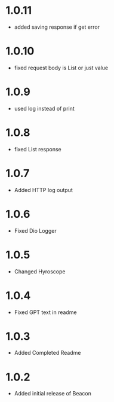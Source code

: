 # 1.0.11

- added saving response if get error

# 1.0.10

- fixed request body is List or just value

# 1.0.9

- used log instead of print 

# 1.0.8

- fixed List response

# 1.0.7

- Added HTTP log output

# 1.0.6

- Fixed Dio Logger

# 1.0.5

- Changed Hyroscope
  
# 1.0.4

- Fixed GPT text in readme
  
# 1.0.3

- Added Completed Readme
  
# 1.0.2

- Added initial release of Beacon